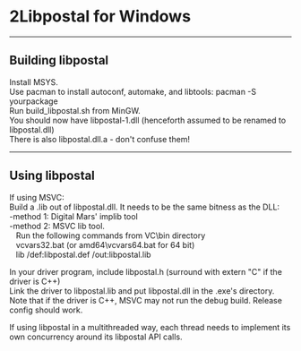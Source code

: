 2Libpostal for Windows
=========================
------------------------
Building libpostal
------------------------

Install MSYS.  
Use pacman to install autoconf, automake, and libtools: pacman -S yourpackage  
Run build_libpostal.sh from MinGW.    
You should now have libpostal-1.dll (henceforth assumed to be renamed to libpostal.dll)  
There is also libpostal.dll.a - don't confuse them! 

-------------------
Using libpostal
-------------------
If using MSVC:  
Build a .lib out of libpostal.dll. It needs to be the same bitness as the DLL:  
  -method 1: Digital Mars' implib tool  
  -method 2: MSVC lib tool.   
     &nbsp;&nbsp;&nbsp;Run the following commands from VC\bin directory  
     &nbsp;&nbsp;&nbsp;vcvars32.bat (or amd64\vcvars64.bat for 64 bit)  
     &nbsp;&nbsp;&nbsp;lib /def:libpostal.def /out:libpostal.lib  

In your driver program, include libpostal.h (surround with extern "C" if the driver is C++)  
Link the driver to libpostal.lib and put libpostal.dll in the .exe's directory.  
Note that if the driver is C++, MSVC may not run the debug build. Release config should work.  

If using libpostal in a multithreaded way, each thread needs to implement its own concurrency around its
libpostal API calls.

